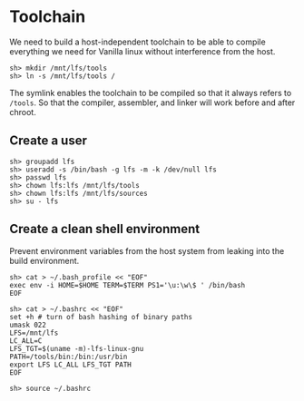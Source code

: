 # Toolchain

We need to build a host-independent toolchain to be able to compile everything we need for Vanilla linux without interference from the host.

```
sh> mkdir /mnt/lfs/tools
sh> ln -s /mnt/lfs/tools /
```

The symlink enables the toolchain to be compiled so that it always refers to `/tools`. 
So that the compiler, assembler, and linker will work before and after chroot.

## Create a user

```
sh> groupadd lfs
sh> useradd -s /bin/bash -g lfs -m -k /dev/null lfs
sh> passwd lfs
sh> chown lfs:lfs /mnt/lfs/tools
sh> chown lfs:lfs /mnt/lfs/sources
sh> su - lfs
```

## Create a clean shell environment

Prevent environment variables from the host system from leaking into the build environment.

```
sh> cat > ~/.bash_profile << "EOF"
exec env -i HOME=$HOME TERM=$TERM PS1='\u:\w\$ ' /bin/bash
EOF
```

```
sh> cat > ~/.bashrc << "EOF"
set +h # turn of bash hashing of binary paths
umask 022
LFS=/mnt/lfs
LC_ALL=C
LFS_TGT=$(uname -m)-lfs-linux-gnu
PATH=/tools/bin:/bin:/usr/bin
export LFS LC_ALL LFS_TGT PATH
EOF
```

```
sh> source ~/.bashrc
```

